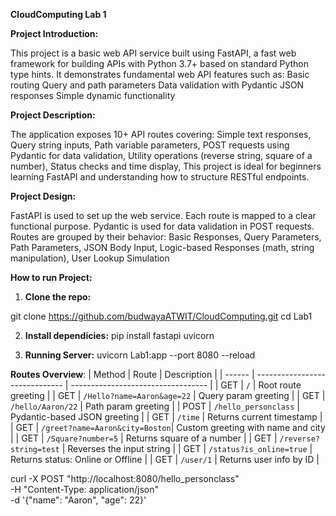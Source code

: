 **CloudComputing Lab 1**

**Project Introduction:**



This project is a basic web API service built using FastAPI, a fast web framework for building APIs with Python 3.7+ based on standard Python type hints.
It demonstrates fundamental web API features such as:
Basic routing
Query and path parameters
Data validation with Pydantic
JSON responses
Simple dynamic functionality


**Project Description:**



The application exposes 10+ API routes covering:
Simple text responses,
Query string inputs,
Path variable parameters,
POST requests using Pydantic for data validation,
Utility operations (reverse string, square of a number),
Status checks and time display,
This project is ideal for beginners learning FastAPI and understanding how to structure RESTful endpoints.

**Project Design:**



FastAPI is used to set up the web service.
Each route is mapped to a clear functional purpose.
Pydantic is used for data validation in POST requests.
Routes are grouped by their behavior:
Basic Responses,
Query Parameters,
Path Parameters,
JSON Body Input,
Logic-based Responses (math, string manipulation),
User Lookup Simulation

**How to run Project:**


1. **Clone the repo:** 

 
 git clone https://github.com/budwayaATWIT/CloudComputing.git
 cd Lab1

2. **Install dependicies:**
pip install fastapi uvicorn


3. **Running Server:** uvicorn Lab1:app --port 8080 --reload

**Routes Overview**:
| Method | Route                          | Description                        |
| ------ | ------------------------------ | ---------------------------------- |
| GET    | `/`                            | Root route greeting                |
| GET    | `/Hello?name=Aaron&age=22`     | Query param greeting               |
| GET    | `/hello/Aaron/22`              | Path param greeting                |
| POST   | `/hello_personclass`           | Pydantic-based JSON greeting       |
| GET    | `/time`                        | Returns current timestamp          |
| GET    | `/greet?name=Aaron&city=Boston`| Custom greeting with name and city |
| GET    | `/Square?number=5`             | Returns square of a number         |
| GET    | `/reverse?string=test`         | Reverses the input string          |
| GET    | `/status?is_online=true`       | Returns status: Online or Offline  |
| GET    | `/user/1`                      | Returns user info by ID            |

curl -X POST "http://localhost:8080/hello_personclass" \
-H "Content-Type: application/json" \
-d '{"name": "Aaron", "age": 22}'

